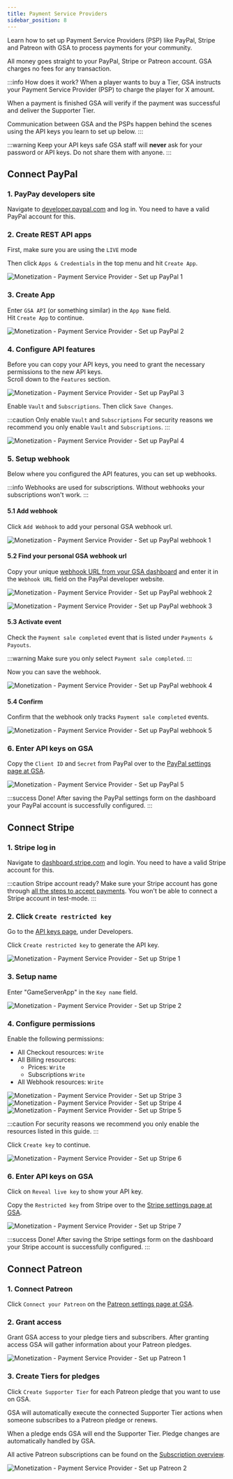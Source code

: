 ```yaml
---
title: Payment Service Providers
sidebar_position: 8
---
```

Learn how to set up Payment Service Providers (PSP) like PayPal, Stripe and Patreon with GSA to process payments for your community.

All money goes straight to your PayPal, Stripe or Patreon account. GSA charges no fees for any transaction.

:::info How does it work?
When a player wants to buy a Tier, GSA instructs your Payment Service Provider (PSP) to charge the player for X amount.

When a payment is finished GSA will verify if the payment was successful and deliver the Supporter Tier.

Communication between GSA and the PSPs happen behind the scenes using the API keys you learn to set up below.
:::

:::warning Keep your API keys safe
GSA staff will __never__ ask for your password or API keys. Do not share them with anyone.
:::

## Connect PayPal

### 1. PayPay developers site
Navigate to [developer.paypal.com](https://developer.paypal.com/) and log in. You need to have a valid PayPal account for this.

### 2. Create REST API apps
First, make sure you are using the `LIVE` mode

Then click `Apps & Credentials` in the top menu and hit `Create App`.

![Monetization - Payment Service Provider - Set up PayPal 1](/img/dashboard/monetization/psp/setup_paypal_1.jpg)

### 3. Create App
Enter `GSA API` (or something similar) in the `App Name` field.\
Hit `Create App` to continue.

![Monetization - Payment Service Provider - Set up PayPal 2](/img/dashboard/monetization/psp/setup_paypal_2.jpg)

### 4. Configure API features
Before you can copy your API keys, you need to grant the necessary permissions to the new API keys.\
Scroll down to the `Features` section.

![Monetization - Payment Service Provider - Set up PayPal 3](/img/dashboard/monetization/psp/setup_paypal_3.jpg)

Enable `Vault` and `Subscriptions`. Then click `Save Changes`.

:::caution Only enable `Vault` and `Subscriptions`
For security reasons we recommend you only enable `Vault` and `Subscriptions`.
:::

![Monetization - Payment Service Provider - Set up PayPal 4](/img/dashboard/monetization/psp/setup_paypal_4.jpg)


### 5. Setup webhook
Below where you configured the API features, you can set up webhooks.

:::info
Webhooks are used for subscriptions. Without webhooks your subscriptions won't work.
:::

#### 5.1 Add webhook

Click `Add Webhook` to add your personal GSA webhook url.

![Monetization - Payment Service Provider - Set up PayPal webhook 1](/img/dashboard/monetization/psp/setup_paypal_webhook_1.jpg)

#### 5.2 Find your personal GSA webhook url
Copy your unique [webhook URL from your GSA dashboard](https://dash.gameserverapp.com/monetization/settings/paypal) and enter it in the `Webhook URL` field on the PayPal developer website.

![Monetization - Payment Service Provider - Set up PayPal webhook 2](/img/dashboard/monetization/psp/setup_paypal_webhook_2.jpg)

![Monetization - Payment Service Provider - Set up PayPal webhook 3](/img/dashboard/monetization/psp/setup_paypal_webhook_3.jpg)

#### 5.3 Activate event
Check the `Payment sale completed` event that is listed under `Payments & Payouts`. 

:::warning
Make sure you only select `Payment sale completed`.
:::

Now you can save the webhook.

![Monetization - Payment Service Provider - Set up PayPal webhook 4](/img/dashboard/monetization/psp/setup_paypal_webhook_4.jpg)


#### 5.4 Confirm
Confirm that the webhook only tracks `Payment sale completed` events.

![Monetization - Payment Service Provider - Set up PayPal webhook 5](/img/dashboard/monetization/psp/setup_paypal_webhook_5.jpg)

### 6. Enter API keys on GSA
Copy the `Client ID` and `Secret` from PayPal over to the [PayPal settings page at GSA](https://dash.gameserverapp.com/monetization/settings/paypal). 

![Monetization - Payment Service Provider - Set up PayPal 5](/img/dashboard/monetization/psp/setup_paypal_5.jpg)


:::success Done!
After saving the PayPal settings form on the dashboard your PayPal account is successfully configured.
:::

## Connect Stripe


### 1. Stripe log in
Navigate to [dashboard.stripe.com](https://dashboard.stripe.com/) and login. You need to have a valid Stripe account for this.

:::caution Stripe account ready?
Make sure your Stripe account has gone through [all the steps to accept payments](https://dashboard.stripe.com/account/onboarding). You won't be able to connect a Stripe account in test-mode.
:::

### 2. Click `Create restricted key`
Go to the [API keys page](https://dashboard.stripe.com/account/apikeys), under Developers.

Click `Create restricted key` to generate the API key.

![Monetization - Payment Service Provider - Set up Stripe 1](/img/dashboard/monetization/psp/setup_stripe_1.jpg)

### 3. Setup name
Enter "GameServerApp" in the `Key name` field.

![Monetization - Payment Service Provider - Set up Stripe 2](/img/dashboard/monetization/psp/setup_stripe_2.jpg)

### 4. Configure permissions
Enable the following permissions:

- All Checkout resources: `Write`
- All Billing resources:
  - Prices: `Write`
  - Subscriptions `Write`
- All Webhook resources: `Write`

![Monetization - Payment Service Provider - Set up Stripe 3](/img/dashboard/monetization/psp/setup_stripe_3.jpg)
![Monetization - Payment Service Provider - Set up Stripe 4](/img/dashboard/monetization/psp/setup_stripe_4.jpg)
![Monetization - Payment Service Provider - Set up Stripe 5](/img/dashboard/monetization/psp/setup_stripe_5.jpg)

:::caution
For security reasons we recommend you only enable the resources listed in this guide.
:::

Click `Create key` to continue.

![Monetization - Payment Service Provider - Set up Stripe 6](/img/dashboard/monetization/psp/setup_stripe_6.jpg)

### 6. Enter API keys on GSA
Click on `Reveal live key` to show your API key.

Copy the `Restricted key` from Stripe over to the [Stripe settings page at GSA](https://dash.gameserverapp.com/monetization/settings/stripe).

![Monetization - Payment Service Provider - Set up Stripe 7](/img/dashboard/monetization/psp/setup_stripe_7.jpg)

:::success Done!
After saving the Stripe settings form on the dashboard your Stripe account is successfully configured.
:::

## Connect Patreon


### 1. Connect Patreon
Click `Connect your Patreon` on the [Patreon settings page at GSA](https://dash.gameserverapp.com/monetization/patreon/settings).


### 2. Grant access
Grant GSA access to your pledge tiers and subscribers.
After granting access GSA will gather information about your Patreon pledges.

![Monetization - Payment Service Provider - Set up Patreon 1](/img/dashboard/monetization/psp/setup_patreon_1.jpg)

### 3. Create Tiers for pledges
Click `Create Supporter Tier` for each Patreon pledge that you want to use on GSA.

GSA will automatically execute the connected Supporter Tier actions when someone subscribes to a Patreon pledge or renews. 

When a pledge ends GSA will end the Supporter Tier. Pledge changes are automatically handled by GSA.

All active Patreon subscriptions can be found on the [Subscription overview](/dashboard/monetization/getting_started#subscriptions).


![Monetization - Payment Service Provider - Set up Patreon 2](/img/dashboard/monetization/psp/setup_patreon_2.jpg)